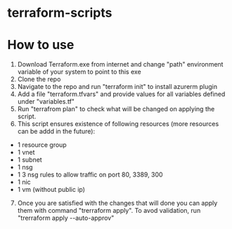 # terraform-scripts
# How to use
1. Download Terraform.exe from internet and change "path" environment variable of your system to point to this exe
2. Clone the repo
3. Navigate to the repo and run "terraform init" to install azurerm plugin
4. Add a file "terraform.tfvars" and provide values for all variables defined under "variables.tf"
5. Run "terrafrom plan" to check what will be changed on applying the script.
6. This script ensures existence of following resources (more resources can be addd in the future):
  - 1 resource group
  - 1 vnet
  - 1 subnet
  - 1 nsg
  - 1 3 nsg rules to allow traffic on port 80, 3389, 300
  - 1 nic
  - 1 vm (without public ip)
7. Once you are satisfied with the changes that will done you can apply them with command "trerraform apply". To avod validation, run "trerraform apply --auto-approv"
